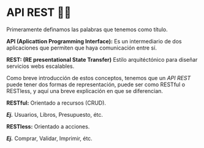 # API REST 👨‍💻 

Primeramente definamos las palabras que tenemos como título.

**API (Aplicattion Programming Interface):** Es un intermediario de dos aplicaciones que permiten que haya comunicación entre sí.

**REST: (RE presentational State Transfer)** Estilo arquitéctónico para diseñar servicios webs escalables.

Como breve introducción de estos conceptos, tenemos que un *API REST* puede tener dos formas de representación, puede ser como RESTful o RESTless, y aquí una breve explicación en que se diferencian.

**RESTful:**  Orientado a recursos (CRUD).

***Ej.*** Usuarios, Libros, Presupuesto, étc.

**RESTless:** Orientado a acciones.

***Ej.*** Comprar, Validar, Imprimir, étc.
